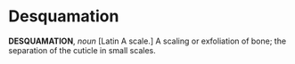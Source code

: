 # Desquamation

**DESQUAMATION**, _noun_ \[Latin A scale.\] A scaling or exfoliation of bone; the separation of the cuticle in small scales.